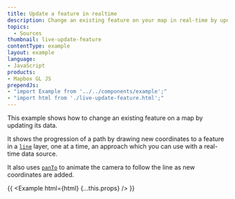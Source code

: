 ```yaml
---
title: Update a feature in realtime
description: Change an existing feature on your map in real-time by updating its data.
topics:
  - Sources
thumbnail: live-update-feature
contentType: example
layout: example
language:
- JavaScript
products:
- Mapbox GL JS
prependJs:
- "import Example from '../../components/example';"
- "import html from './live-update-feature.html';"
---
```


This example shows how to change an existing feature on a map by updating its data.

It shows the progression of a path by drawing new coordinates to a feature in a [`line`](https://docs.mapbox.com/mapbox-gl-js/style-spec/layers/#line) layer, one at a time, an approach which you can use with a real-time data source.

It also uses [`panTo`](/mapbox-gl-js/api/map/#map#panto) to animate the camera to follow the line as new coordinates are added.

{{ <Example html={html} {...this.props} /> }}

